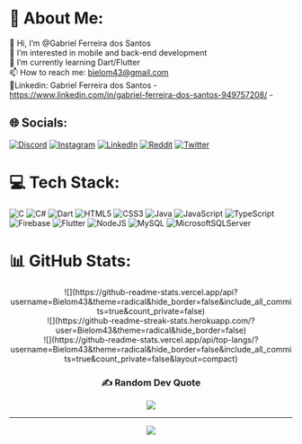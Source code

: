 # 💫 About Me:
👋 Hi, I’m @Gabriel Ferreira dos Santos<br>👀 I’m interested in mobile and back-end development<br>🌱 I’m currently learning Dart/Flutter<br>📫 How to reach me: bielom43@gmail.com<br>🔗Linkedin: Gabriel Ferreira dos Santos - https://www.linkedin.com/in/gabriel-ferreira-dos-santos-949757208/ -


## 🌐 Socials:
[![Discord](https://img.shields.io/badge/Discord-%237289DA.svg?logo=discord&logoColor=white)](htttps://discord.gg/Bielom43#9411) [![Instagram](https://img.shields.io/badge/Instagram-%23E4405F.svg?logo=Instagram&logoColor=white)](https://instagram.com/gsantos2901) [![LinkedIn](https://img.shields.io/badge/LinkedIn-%230077B5.svg?logo=linkedin&logoColor=white)](https://linkedin.com/in/Gabriel+Ferreira+dos+Santos) [![Reddit](https://img.shields.io/badge/Reddit-%23FF4500.svg?logo=Reddit&logoColor=white)](https://reddit.com/user/Bielom43) [![Twitter](https://img.shields.io/badge/Twitter-%231DA1F2.svg?logo=Twitter&logoColor=white)](https://twitter.com/Bielom43) 

# 💻 Tech Stack:
![C](https://img.shields.io/badge/c-%2300599C.svg?style=for-the-badge&logo=c&logoColor=white) ![C#](https://img.shields.io/badge/c%23-%23239120.svg?style=for-the-badge&logo=c-sharp&logoColor=white) ![Dart](https://img.shields.io/badge/dart-%230175C2.svg?style=for-the-badge&logo=dart&logoColor=white) ![HTML5](https://img.shields.io/badge/html5-%23E34F26.svg?style=for-the-badge&logo=html5&logoColor=white) ![CSS3](https://img.shields.io/badge/css3-%231572B6.svg?style=for-the-badge&logo=css3&logoColor=white) ![Java](https://img.shields.io/badge/java-%23ED8B00.svg?style=for-the-badge&logo=java&logoColor=white) ![JavaScript](https://img.shields.io/badge/javascript-%23323330.svg?style=for-the-badge&logo=javascript&logoColor=%23F7DF1E) ![TypeScript](https://img.shields.io/badge/typescript-%23007ACC.svg?style=for-the-badge&logo=typescript&logoColor=white) ![Firebase](https://img.shields.io/badge/firebase-%23039BE5.svg?style=for-the-badge&logo=firebase) ![Flutter](https://img.shields.io/badge/Flutter-%2302569B.svg?style=for-the-badge&logo=Flutter&logoColor=white) ![NodeJS](https://img.shields.io/badge/node.js-6DA55F?style=for-the-badge&logo=node.js&logoColor=white) ![MySQL](https://img.shields.io/badge/mysql-%2300f.svg?style=for-the-badge&logo=mysql&logoColor=white) ![MicrosoftSQLServer](https://img.shields.io/badge/Microsoft%20SQL%20Sever-CC2927?style=for-the-badge&logo=microsoft%20sql%20server&logoColor=white)

# 📊 GitHub Stats:
<center>![](https://github-readme-stats.vercel.app/api?username=Bielom43&theme=radical&hide_border=false&include_all_commits=true&count_private=false)<br/><center/>
![](https://github-readme-streak-stats.herokuapp.com/?user=Bielom43&theme=radical&hide_border=false)<br/>
![](https://github-readme-stats.vercel.app/api/top-langs/?username=Bielom43&theme=radical&hide_border=false&include_all_commits=true&count_private=false&layout=compact)

### ✍️ Random Dev Quote
![](https://quotes-github-readme.vercel.app/api?type=vetical&theme=radical)

---
[![](https://visitcount.itsvg.in/api?id=Bielom43&icon=2&color=1)](https://visitcount.itsvg.in)

<!-- Proudly created with GPRM ( https://gprm.itsvg.in ) -->
